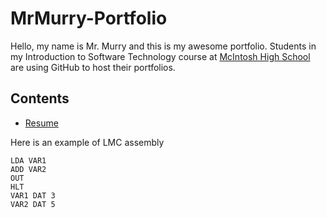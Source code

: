# MrMurry-Portfolio
Hello, my name is Mr. Murry and this is my awesome portfolio. Students in my Introduction to Software Technology course at [McIntosh High School](https://www.fcboe.org/mhs) are using GitHub to host their portfolios.

## Contents
- [Resume](RESUME.md)


Here is an example of LMC assembly
```
LDA VAR1
ADD VAR2
OUT
HLT
VAR1 DAT 3
VAR2 DAT 5
```
